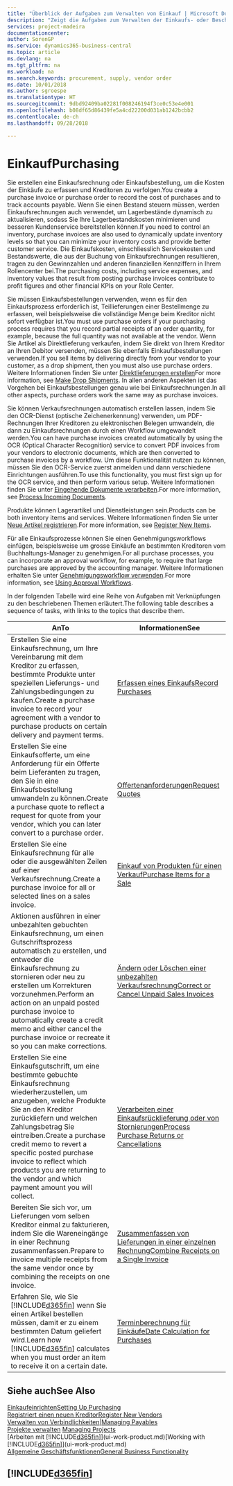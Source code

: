 ```yaml
---
title: "Überblick der Aufgaben zum Verwalten von Einkauf | Microsoft Docs"
description: "Zeigt die Aufgaben zum Verwalten der Einkaufs- oder Beschaffungsvorgänge, einschliesslich das Vorgehen bei Einkaufsrechnungen und Bestellungen."
services: project-madeira
documentationcenter: 
author: SorenGP
ms.service: dynamics365-business-central
ms.topic: article
ms.devlang: na
ms.tgt_pltfrm: na
ms.workload: na
ms.search.keywords: procurement, supply, vendor order
ms.date: 10/01/2018
ms.author: sgroespe
ms.translationtype: HT
ms.sourcegitcommit: 9dbd92409ba02281f008246194f3ce0c53e4e001
ms.openlocfilehash: b08df65d86439fe5a4cd22200d031ab1242bcbb2
ms.contentlocale: de-ch
ms.lasthandoff: 09/28/2018

---
```

# <a name="purchasing"></a><span data-ttu-id="47378-103">Einkauf</span><span class="sxs-lookup"><span data-stu-id="47378-103">Purchasing</span></span>
<span data-ttu-id="47378-104">Sie erstellen eine Einkaufsrechnung oder Einkaufsbestellung, um die Kosten der Einkäufe zu erfassen und Kreditoren zu verfolgen.</span><span class="sxs-lookup"><span data-stu-id="47378-104">You create a purchase invoice or purchase order to record the cost of purchases and to track accounts payable.</span></span> <span data-ttu-id="47378-105">Wenn Sie einen Bestand steuern müssen, werden Einkaufsrechnungen auch verwendet, um Lagerbestände dynamisch zu aktualisieren, sodass Sie Ihre Lagerbestandskosten minimieren und besseren Kundenservice bereitstellen können.</span><span class="sxs-lookup"><span data-stu-id="47378-105">If you need to control an inventory, purchase invoices are also used to dynamically update inventory levels so that you can minimize your inventory costs and provide better customer service.</span></span> <span data-ttu-id="47378-106">Die Einkaufskosten, einschliesslich Servicekosten und Bestandswerte, die aus der Buchung von Einkaufsrechnungen resultieren, tragen zu den Gewinnzahlen und anderen finanziellen Kennziffern in Ihrem Rollencenter bei.</span><span class="sxs-lookup"><span data-stu-id="47378-106">The purchasing costs, including service expenses, and inventory values that result from posting purchase invoices contribute to profit figures and other financial KPIs on your Role Center.</span></span>

<span data-ttu-id="47378-107">Sie müssen Einkaufsbestellungen verwenden, wenn es für den Einkaufsprozess erforderlich ist, Teillieferungen einer Bestellmenge zu erfassen, weil beispielsweise die vollständige Menge beim Kreditor nicht sofort verfügbar ist.</span><span class="sxs-lookup"><span data-stu-id="47378-107">You must use purchase orders if your purchasing process requires that you record partial receipts of an order quantity, for example, because the full quantity was not available at the vendor.</span></span> <span data-ttu-id="47378-108">Wenn Sie Artikel als Direktlieferung verkaufen, indem Sie direkt von Ihrem Kreditor an Ihren Debitor versenden, müssen Sie ebenfalls Einkaufsbestellungen verwenden.</span><span class="sxs-lookup"><span data-stu-id="47378-108">If you sell items by delivering directly from your vendor to your customer, as a drop shipment, then you must also use purchase orders.</span></span> <span data-ttu-id="47378-109">Weitere Informationen finden Sie unter [Direktlieferungen erstellen](sales-how-drop-shipment.md)</span><span class="sxs-lookup"><span data-stu-id="47378-109">For more information, see [Make Drop Shipments](sales-how-drop-shipment.md).</span></span> <span data-ttu-id="47378-110">In allen anderen Aspekten ist das Vorgehen bei Einkaufsbestellungen genau wie bei Einkaufsrechnungen.</span><span class="sxs-lookup"><span data-stu-id="47378-110">In all other aspects, purchase orders work the same way as purchase invoices.</span></span>

<span data-ttu-id="47378-111">Sie können Verkaufsrechnungen automatisch erstellen lassen, indem Sie den OCR-Dienst (optische Zeichenerkennung) verwenden, um PDF-Rechnungen Ihrer Kreditoren zu elektronischen Belegen umwandeln, die dann zu Einkaufsrechnungen durch einen Workflow umgewandelt werden.</span><span class="sxs-lookup"><span data-stu-id="47378-111">You can have purchase invoices created automatically by using the OCR (Optical Character Recognition) service to convert PDF invoices from your vendors to electronic documents, which are then converted to purchase invoices by a workflow.</span></span> <span data-ttu-id="47378-112">Um diese Funktionalität nutzen zu können, müssen Sie den OCR-Service zuerst anmelden und dann verschiedene Einrichtungen ausführen.</span><span class="sxs-lookup"><span data-stu-id="47378-112">To use this functionality, you must first sign up for the OCR service, and then perform various setup.</span></span> <span data-ttu-id="47378-113">Weitere Informationen finden Sie unter [Eingehende Dokumente verarbeiten](across-process-income-documents.md).</span><span class="sxs-lookup"><span data-stu-id="47378-113">For more information, see [Process Incoming Documents](across-process-income-documents.md).</span></span>      

<span data-ttu-id="47378-114">Produkte können Lagerartikel und Dienstleistungen sein.</span><span class="sxs-lookup"><span data-stu-id="47378-114">Products can be both inventory items and services.</span></span> <span data-ttu-id="47378-115">Weitere Informationen finden Sie unter [Neue Artikel registrieren](inventory-how-register-new-items.md).</span><span class="sxs-lookup"><span data-stu-id="47378-115">For more information, see [Register New Items](inventory-how-register-new-items.md).</span></span>

<span data-ttu-id="47378-116">Für alle Einkaufsprozesse können Sie einen Genehmigungsworkflows einfügen, beispielsweise um grosse Einkäufe an bestimmten Kreditoren vom Buchhaltungs-Manager zu genehmigen.</span><span class="sxs-lookup"><span data-stu-id="47378-116">For all purchase processes, you can incorporate an approval workflow, for example, to require that large purchases are approved by the accounting manager.</span></span> <span data-ttu-id="47378-117">Weitere Informationen erhalten Sie unter [Genehmigungsworkflow verwenden](across-how-use-approval-workflows.md).</span><span class="sxs-lookup"><span data-stu-id="47378-117">For more information, see [Using Approval Workflows](across-how-use-approval-workflows.md).</span></span>

<span data-ttu-id="47378-118">In der folgenden Tabelle wird eine Reihe von Aufgaben mit Verknüpfungen zu den beschriebenen Themen erläutert.</span><span class="sxs-lookup"><span data-stu-id="47378-118">The following table describes a sequence of tasks, with links to the topics that describe them.</span></span>

| <span data-ttu-id="47378-119">An</span><span class="sxs-lookup"><span data-stu-id="47378-119">To</span></span> | <span data-ttu-id="47378-120">Informationen</span><span class="sxs-lookup"><span data-stu-id="47378-120">See</span></span> |
| --- | --- |
| <span data-ttu-id="47378-121">Erstellen Sie eine Einkaufsrechnung, um Ihre Vereinbarung mit dem Kreditor zu erfassen, bestimmte Produkte unter speziellen Lieferungs- und Zahlungsbedingungen zu kaufen.</span><span class="sxs-lookup"><span data-stu-id="47378-121">Create a purchase invoice to record your agreement with a vendor to purchase products on certain delivery and payment terms.</span></span> |[<span data-ttu-id="47378-122">Erfassen eines Einkaufs</span><span class="sxs-lookup"><span data-stu-id="47378-122">Record Purchases</span></span>](purchasing-how-record-purchases.md) |
|<span data-ttu-id="47378-123">Erstellen Sie eine Einkaufsofferte, um eine Anforderung für ein Offerte beim Lieferanten zu tragen, den Sie in eine Einkaufsbestellung umwandeln zu können.</span><span class="sxs-lookup"><span data-stu-id="47378-123">Create a purchase quote to reflect a request for quote from your vendor, which you can later convert to a purchase order.</span></span>|[<span data-ttu-id="47378-124">Offertenanforderungen</span><span class="sxs-lookup"><span data-stu-id="47378-124">Request Quotes</span></span>](purchasing-how-request-quotes.md)|
| <span data-ttu-id="47378-125">Erstellen Sie eine Einkaufsrechnung für alle oder die ausgewählten Zeilen auf einer Verkaufsrechnung.</span><span class="sxs-lookup"><span data-stu-id="47378-125">Create a purchase invoice for all or selected lines on a sales invoice.</span></span> |[<span data-ttu-id="47378-126">Einkauf von Produkten für einen Verkauf</span><span class="sxs-lookup"><span data-stu-id="47378-126">Purchase Items for a Sale</span></span>](purchasing-how-purchase-products-sale.md) |
| <span data-ttu-id="47378-127">Aktionen ausführen in einer unbezahlten gebuchten Einkaufsrechnung, um einen Gutschriftsprozess automatisch zu erstellen, und entweder die Einkaufsrechnung zu stornieren oder neu zu erstellen um Korrekturen vorzunehmen.</span><span class="sxs-lookup"><span data-stu-id="47378-127">Perform an action on an unpaid posted purchase invoice to automatically create a credit memo and either cancel the purchase invoice or recreate it so you can make corrections.</span></span> |[<span data-ttu-id="47378-128">Ändern oder Löschen einer unbezahlten Verkaufsrechnung</span><span class="sxs-lookup"><span data-stu-id="47378-128">Correct or Cancel Unpaid Sales Invoices</span></span>](purchasing-how-correct-cancel-unpaid-purchase-invoices.md) |
| <span data-ttu-id="47378-129">Erstellen Sie eine Einkaufsgutschrift, um eine bestimmte gebuchte Einkaufsrechnung wiederherzustellen, um anzugeben, welche Produkte Sie an den Kreditor zurückliefern und welchen Zahlungsbetrag Sie eintreiben.</span><span class="sxs-lookup"><span data-stu-id="47378-129">Create a purchase credit memo to revert a specific posted purchase invoice to reflect which products you are returning to the vendor and which payment amount you will collect.</span></span> |[<span data-ttu-id="47378-130">Verarbeiten einer Einkaufsrücklieferung oder von Stornierungen</span><span class="sxs-lookup"><span data-stu-id="47378-130">Process Purchase Returns or Cancellations</span></span>](purchasing-how-register-new-vendors.md) |
|<span data-ttu-id="47378-131">Bereiten Sie sich vor, um Lieferungen vom selben Kreditor einmal zu fakturieren, indem Sie die Wareneingänge in einer Rechnung zusammenfassen.</span><span class="sxs-lookup"><span data-stu-id="47378-131">Prepare to invoice multiple receipts from the same vendor once by combining the receipts on one invoice.</span></span>|[<span data-ttu-id="47378-132">Zusammenfassen von Lieferungen in einer einzelnen Rechnung</span><span class="sxs-lookup"><span data-stu-id="47378-132">Combine Receipts on a Single Invoice</span></span>](purchasing-how-to-combine-receipts.md)|
| <span data-ttu-id="47378-133">Erfahren Sie, wie Sie [!INCLUDE[d365fin](includes/d365fin_md.md)] wenn Sie einen Artikel bestellen müssen, damit er zu einem bestimmten Datum geliefert wird.</span><span class="sxs-lookup"><span data-stu-id="47378-133">Learn how [!INCLUDE[d365fin](includes/d365fin_md.md)] calculates when you must order an item to receive it on a certain date.</span></span>|[<span data-ttu-id="47378-134">Terminberechnung für Einkäufe</span><span class="sxs-lookup"><span data-stu-id="47378-134">Date Calculation for Purchases</span></span>](purchasing-date-calculation-for-purchases.md)|

## <a name="see-also"></a><span data-ttu-id="47378-135">Siehe auch</span><span class="sxs-lookup"><span data-stu-id="47378-135">See Also</span></span>
[<span data-ttu-id="47378-136">Einkaufeinrichten</span><span class="sxs-lookup"><span data-stu-id="47378-136">Setting Up Purchasing</span></span>](purchasing-setup-purchasing.md)  
[<span data-ttu-id="47378-137">Registriert einen neuen Kreditor</span><span class="sxs-lookup"><span data-stu-id="47378-137">Register New Vendors</span></span>](purchasing-how-register-new-vendors.md)  
[<span data-ttu-id="47378-138">Verwalten von Verbindlichkeiten|</span><span class="sxs-lookup"><span data-stu-id="47378-138">Managing Payables</span></span>](payables-manage-payables.md)  
<span data-ttu-id="47378-139">[Projekte verwalten](projects-manage-projects.md)  </span><span class="sxs-lookup"><span data-stu-id="47378-139">[Managing Projects](projects-manage-projects.md)  </span></span>  
<span data-ttu-id="47378-140">[Arbeiten mit [!INCLUDE[d365fin](includes/d365fin_md.md)]](ui-work-product.md)</span><span class="sxs-lookup"><span data-stu-id="47378-140">[Working with [!INCLUDE[d365fin](includes/d365fin_md.md)]](ui-work-product.md)</span></span>  
[<span data-ttu-id="47378-141">Allgemeine Geschäftsfunktionen</span><span class="sxs-lookup"><span data-stu-id="47378-141">General Business Functionality</span></span>](ui-across-business-areas.md)

## [!INCLUDE[d365fin](includes/free_trial_md.md)]  
 

